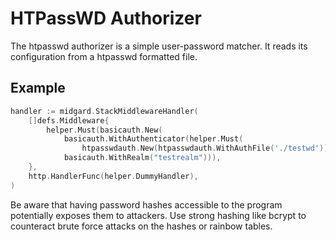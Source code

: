 <!-- SPDX-FileCopyrightText: 2025 The midgard contributors.
     SPDX-License-Identifier: MPL-2.0
-->

HTPassWD Authorizer
==============

The htpasswd authorizer is a simple user-password matcher. It reads its
configuration from a htpasswd formatted file.

Example
-------

```go
handler := midgard.StackMiddlewareHandler(
    []defs.Middleware{
        helper.Must(basicauth.New(
            basicauth.WithAuthenticator(helper.Must(
                htpasswdauth.New(htpasswdauth.WithAuthFile('./testwd')))),
            basicauth.WithRealm("testrealm"))),
    },
    http.HandlerFunc(helper.DummyHandler),
)
```

Be aware that having password hashes accessible to the program potentially
exposes them to attackers. Use strong hashing like bcrypt to counteract brute
force attacks on the hashes or rainbow tables.
